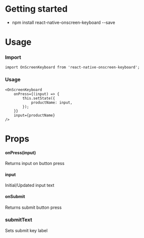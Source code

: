 # Getting started
* npm install react-native-onscreen-keyboard --save

# Usage

### Import
```
import OnScreenKeyboard from 'react-native-onscreen-keyboard';
```

### Usage
```
<OnScreenKeyboard
    onPress={(input) => {
        this.setState({
            productName: input,
        });
    }}
    input={productName}
/>
```

# Props
#### onPress(input)
Returns input on button press

#### input
Initial/Updated input text

#### onSubmit
Returns submit button press

### submitText
Sets submit key label




